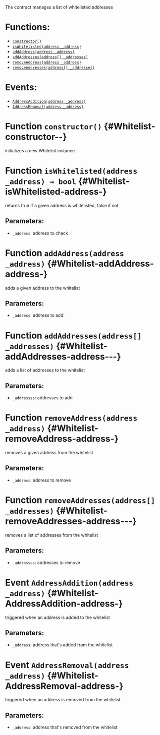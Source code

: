 The contract manages a list of whitelisted addresses

# Functions:
- [`constructor()`](#Whitelist-constructor--)
- [`isWhitelisted(address _address)`](#Whitelist-isWhitelisted-address-)
- [`addAddress(address _address)`](#Whitelist-addAddress-address-)
- [`addAddresses(address[] _addresses)`](#Whitelist-addAddresses-address---)
- [`removeAddress(address _address)`](#Whitelist-removeAddress-address-)
- [`removeAddresses(address[] _addresses)`](#Whitelist-removeAddresses-address---)

# Events:
- [`AddressAddition(address _address)`](#Whitelist-AddressAddition-address-)
- [`AddressRemoval(address _address)`](#Whitelist-AddressRemoval-address-)

# Function `constructor()` {#Whitelist-constructor--}
initializes a new Whitelist instance
# Function `isWhitelisted(address _address) → bool` {#Whitelist-isWhitelisted-address-}
returns true if a given address is whitelisted, false if not


## Parameters:
- `_address`: address to check


# Function `addAddress(address _address)` {#Whitelist-addAddress-address-}
adds a given address to the whitelist


## Parameters:
- `_address`: address to add
# Function `addAddresses(address[] _addresses)` {#Whitelist-addAddresses-address---}
adds a list of addresses to the whitelist


## Parameters:
- `_addresses`: addresses to add
# Function `removeAddress(address _address)` {#Whitelist-removeAddress-address-}
removes a given address from the whitelist


## Parameters:
- `_address`: address to remove
# Function `removeAddresses(address[] _addresses)` {#Whitelist-removeAddresses-address---}
removes a list of addresses from the whitelist


## Parameters:
- `_addresses`: addresses to remove

# Event `AddressAddition(address _address)` {#Whitelist-AddressAddition-address-}
triggered when an address is added to the whitelist


## Parameters:
- `_address`: address that's added from the whitelist
# Event `AddressRemoval(address _address)` {#Whitelist-AddressRemoval-address-}
triggered when an address is removed from the whitelist


## Parameters:
- `_address`: address that's removed from the whitelist

